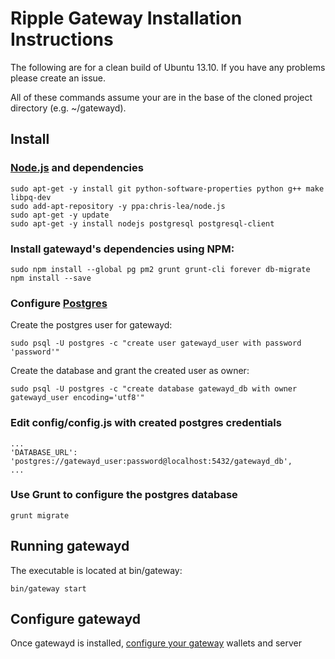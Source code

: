 # Ripple Gateway Installation Instructions

The following are for a clean build of Ubuntu 13.10. If you have any problems please create an issue.

All of these commands assume your are in the base of the cloned project directory (e.g. ~/gatewayd).

## Install

### [Node.js](http://stackoverflow.com/questions/16302436/install-nodejs-on-ubuntu-12-10) and dependencies

    sudo apt-get -y install git python-software-properties python g++ make libpq-dev
    sudo add-apt-repository -y ppa:chris-lea/node.js
    sudo apt-get -y update
    sudo apt-get -y install nodejs postgresql postgresql-client

### Install gatewayd's dependencies using NPM:

    sudo npm install --global pg pm2 grunt grunt-cli forever db-migrate
    npm install --save

### Configure [Postgres](https://help.ubuntu.com/community/PostgreSQL)

Create the postgres user for gatewayd:

    sudo psql -U postgres -c "create user gatewayd_user with password 'password'"

Create the database and grant the created user as owner:

    sudo psql -U postgres -c "create database gatewayd_db with owner gatewayd_user encoding='utf8'"

### Edit config/config.js with created postgres credentials

    ...
    'DATABASE_URL': 'postgres://gatewayd_user:password@localhost:5432/gatewayd_db',
    ...

### Use Grunt to configure the postgres database

    grunt migrate

## Running gatewayd

The executable is located at bin/gateway:

    bin/gateway start

## Configure gatewayd

Once gatewayd is installed, [configure your gateway](./setup.md) wallets and server
